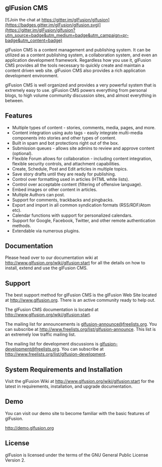 ## glFusion CMS

[![Join the chat at https://gitter.im/glFusion/glfusion](https://badges.gitter.im/glFusion/glfusion.svg)](https://gitter.im/glFusion/glfusion?utm_source=badge&utm_medium=badge&utm_campaign=pr-badge&utm_content=badge)

glFusion CMS is a content management and publishing system. It can be utilized as a content publishing system, a collaboration system, and even an application development framework. Regardless how you use it, glFusion CMS provides all the tools necessary to quickly create and maintain a content driven web site. glFusion CMS also provides a rich application development environment.

glFusion CMS is well organized and provides a very powerful system that is extremely easy to use. glFusion CMS powers everything from personal blogs, to high volume community discussion sites, and almost everything in between.

## Features

* Multiple types of content - stories, comments, media, pages, and more.
* Content integration using auto tags - easily integrate multi-media components into stories and other types of content.
* Built in spam and bot protections right out of the box.
* Submission queues - allows site admins to review and approve content (optional).
* Flexible Forum allows for collaboration - including content integration, flexible security controls, and attachment capabilities.
* Create, Schedule, Post and Edit articles in multiple topics.
* Save story drafts until they are ready for publishing.
* Control over formatting used in articles (HTML white lists).
* Control over acceptable content (filtering of offensive language).
* Embed images or other content in articles.
* Multiple Authors can post.
* Support for comments, trackbacks and pingbacks.
* Export and import in all common syndication formats (RSS/RDF/Atom etc).
* Calendar functions with support for personalized calendars.
* Support for Google, Facebook, Twitter, and other remote authentication methods.
* Extendable via numerous plugins.

## Documentation

Please head over to our documentation wiki at
<a href="http://www.glfusion.org/wiki/glfusion:start">http://www.glfusion.org/wiki/glfusion:start</a> for all the details on how to
install, extend and use the glFusion CMS.

## Support

The best support method for glFusion CMS is the glFusion Web Site located at
<a href="http://www.glfusion.org" target="_blank">http://www.glfusion.org</a>.  There is an active community ready to help out.

The glFusion CMS documentation is located at <a href="http://www.glfusion.org/wiki/glfusion:start" target="_blank">
http://www.glfusion.org/wiki/glfusion:start</a>.

The mailing list for announcements is glfusion-announce@freelists.org. You can
subscribe at <a href="http://www.freelists.org/list/glfusion-announce" target="_blank">http://www.freelists.org/list/glfusion-announce</a>. This list is an
extremely low traffic mailing list.

The mailing list for development discussions is
glfusion-development@freelists.org. You can subscribe at
<a href="http://www.freelists.org/list/glfusion-development" target="_blank">http://www.freelists.org/list/glfusion-development</a>.

## System Requirements and Installation

Visit the glFusion Wiki at http://www.glfusion.org/wiki/glfusion:start for the
latest in requirements, installation, and upgrade documentation.

## Demo

You can visit our demo site to become familiar with the basic features of
glFusion.

<a href="http://demo.glfusion.org" target="_blank">http://demo.glfusion.org</a>

## License
glFusion is licensed under the terms of the GNU General Public License
Version 2.

